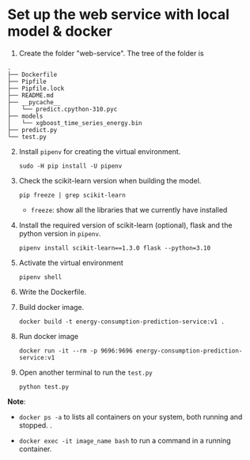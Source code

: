 # Set up the web service with local model & docker 

1. Create the folder "web-service". The tree of the folder is 
```
.
├── Dockerfile
├── Pipfile
├── Pipfile.lock
├── README.md
├── __pycache__
│   └── predict.cpython-310.pyc
├── models
│   └── xgboost_time_series_energy.bin
├── predict.py
└── test.py
```

2. Install `pipenv` for creating the virtual environment.
    
    `sudo -H pip install -U pipenv`
3. Check the scikit-learn version when building the model.

    `pip freeze | grep scikit-learn`
   - `freeze`: show all the libraries that we currently have installed
4. Install the required version of scikit-learn (optional), flask and the python version in `pipenv`.
    
    `pipenv install scikit-learn==1.3.0 flask --python=3.10`
5. Activate the virtual environment
    
    `pipenv shell`
6. Write the Dockerfile.

7. Build docker image.

   `docker build -t energy-consumption-prediction-service:v1 .`
8. Run docker image

   `docker run -it --rm -p 9696:9696 energy-consumption-prediction-service:v1`

9. Open another terminal to run the `test.py` 
   
    `python test.py`

**Note**:

* `docker ps -a` to lists all containers on your system, both running and stopped. .

* `docker exec -it image_name bash` to run a command in a running container.




